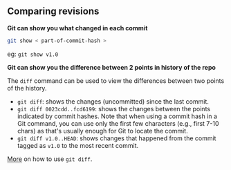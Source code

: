 ## Comparing revisions

**Git can show you what changed in each commit**

```bash
git show < part-of-commit-hash >
```

eg: `git show v1.0`

**Git can show you the difference between 2 points in history of the repo**

The `diff` command can be used to view the differences between two points of the history.

-   `git diff`: shows the changes (uncommitted) since the last commit.
-   `git diff 0023cdd..fcd6199`: shows the changes between the points indicated by commit hashes. Note that when using a commit hash in a Git command, you can use only the first few characters (e.g., first 7-10 chars) as that's usually enough for Git to locate the commit.
-   `git diff v1.0..HEAD`: shows changes that happened from the commit tagged as `v1.0` to the most recent commit.

[More](https://www.git-tower.com/learn/git/ebook/en/command-line/advanced-topics/diffs) on how to use `git diff`.